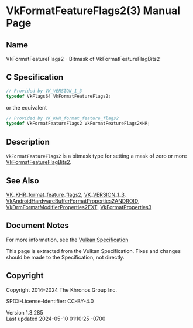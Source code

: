 # VkFormatFeatureFlags2(3) Manual Page

## Name

VkFormatFeatureFlags2 - Bitmask of VkFormatFeatureFlagBits2



## <a href="#_c_specification" class="anchor"></a>C Specification

``` c
// Provided by VK_VERSION_1_3
typedef VkFlags64 VkFormatFeatureFlags2;
```

or the equivalent

``` c
// Provided by VK_KHR_format_feature_flags2
typedef VkFormatFeatureFlags2 VkFormatFeatureFlags2KHR;
```

## <a href="#_description" class="anchor"></a>Description

`VkFormatFeatureFlags2` is a bitmask type for setting a mask of zero or
more [VkFormatFeatureFlagBits2](https://registry.khronos.org/vulkan/specs/1.3-extensions/man/html/VkFormatFeatureFlagBits2.html).

## <a href="#_see_also" class="anchor"></a>See Also

[VK_KHR_format_feature_flags2](https://registry.khronos.org/vulkan/specs/1.3-extensions/man/html/VK_KHR_format_feature_flags2.html),
[VK_VERSION_1_3](https://registry.khronos.org/vulkan/specs/1.3-extensions/man/html/VK_VERSION_1_3.html),
[VkAndroidHardwareBufferFormatProperties2ANDROID](https://registry.khronos.org/vulkan/specs/1.3-extensions/man/html/VkAndroidHardwareBufferFormatProperties2ANDROID.html),
[VkDrmFormatModifierProperties2EXT](https://registry.khronos.org/vulkan/specs/1.3-extensions/man/html/VkDrmFormatModifierProperties2EXT.html),
[VkFormatProperties3](https://registry.khronos.org/vulkan/specs/1.3-extensions/man/html/VkFormatProperties3.html)

## <a href="#_document_notes" class="anchor"></a>Document Notes

For more information, see the <a
href="https://registry.khronos.org/vulkan/specs/1.3-extensions/html/vkspec.html#VkFormatFeatureFlags2"
target="_blank" rel="noopener">Vulkan Specification</a>

This page is extracted from the Vulkan Specification. Fixes and changes
should be made to the Specification, not directly.

## <a href="#_copyright" class="anchor"></a>Copyright

Copyright 2014-2024 The Khronos Group Inc.

SPDX-License-Identifier: CC-BY-4.0

Version 1.3.285  
Last updated 2024-05-10 01:10:25 -0700
